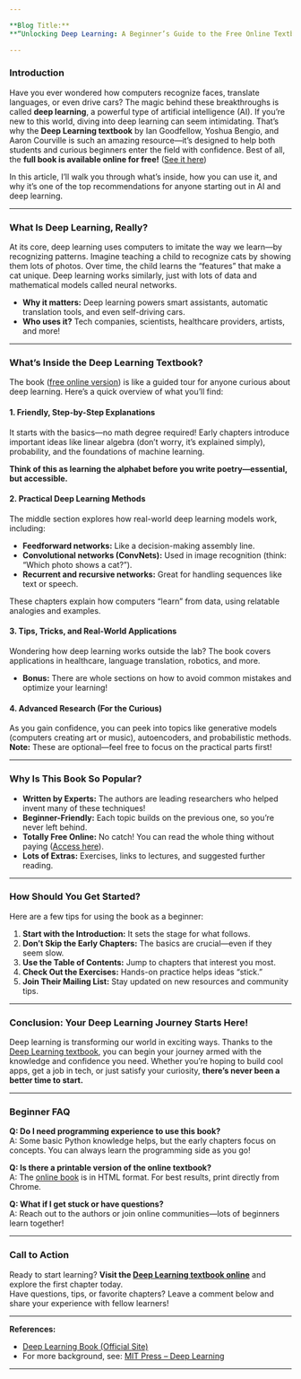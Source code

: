 ```yaml
---

**Blog Title:**  
**“Unlocking Deep Learning: A Beginner’s Guide to the Free Online Textbook Everyone’s Talking About”**

---
```


### Introduction  
Have you ever wondered how computers recognize faces, translate languages, or even drive cars? The magic behind these breakthroughs is called **deep learning**, a powerful type of artificial intelligence (AI). If you’re new to this world, diving into deep learning can seem intimidating. That’s why the **Deep Learning textbook** by Ian Goodfellow, Yoshua Bengio, and Aaron Courville is such an amazing resource—it’s designed to help both students and curious beginners enter the field with confidence. Best of all, the **full book is available online for free!** ([See it here](https://www.deeplearningbook.org/))

In this article, I’ll walk you through what’s inside, how you can use it, and why it’s one of the top recommendations for anyone starting out in AI and deep learning.

---

### What Is Deep Learning, Really?

At its core, deep learning uses computers to imitate the way we learn—by recognizing patterns. Imagine teaching a child to recognize cats by showing them lots of photos. Over time, the child learns the “features” that make a cat unique. Deep learning works similarly, just with lots of data and mathematical models called neural networks.

- **Why it matters:** Deep learning powers smart assistants, automatic translation tools, and even self-driving cars.
- **Who uses it?** Tech companies, scientists, healthcare providers, artists, and more!

---

### What’s Inside the Deep Learning Textbook?

The book ([free online version](https://www.deeplearningbook.org/)) is like a guided tour for anyone curious about deep learning. Here’s a quick overview of what you’ll find:

#### 1. Friendly, Step-by-Step Explanations  
It starts with the basics—no math degree required! Early chapters introduce important ideas like linear algebra (don’t worry, it’s explained simply), probability, and the foundations of machine learning.

**Think of this as learning the alphabet before you write poetry—essential, but accessible.**

#### 2. Practical Deep Learning Methods  
The middle section explores how real-world deep learning models work, including:

- **Feedforward networks:** Like a decision-making assembly line.
- **Convolutional networks (ConvNets):** Used in image recognition (think: “Which photo shows a cat?”).
- **Recurrent and recursive networks:** Great for handling sequences like text or speech.

These chapters explain how computers “learn” from data, using relatable analogies and examples.

#### 3. Tips, Tricks, and Real-World Applications  
Wondering how deep learning works outside the lab? The book covers applications in healthcare, language translation, robotics, and more.

- **Bonus:** There are whole sections on how to avoid common mistakes and optimize your learning!

#### 4. Advanced Research (For the Curious)  
As you gain confidence, you can peek into topics like generative models (computers creating art or music), autoencoders, and probabilistic methods.  
**Note:** These are optional—feel free to focus on the practical parts first!

---

### Why Is This Book So Popular?

- **Written by Experts:** The authors are leading researchers who helped invent many of these techniques!
- **Beginner-Friendly:** Each topic builds on the previous one, so you’re never left behind.
- **Totally Free Online:** No catch! You can read the whole thing without paying ([Access here](https://www.deeplearningbook.org/)).
- **Lots of Extras:** Exercises, links to lectures, and suggested further reading.

---

### How Should You Get Started?

Here are a few tips for using the book as a beginner:

1. **Start with the Introduction:** It sets the stage for what follows.
2. **Don’t Skip the Early Chapters:** The basics are crucial—even if they seem slow.
3. **Use the Table of Contents:** Jump to chapters that interest you most.
4. **Check Out the Exercises:** Hands-on practice helps ideas “stick.”
5. **Join Their Mailing List:** Stay updated on new resources and community tips.

---

### Conclusion: Your Deep Learning Journey Starts Here!

Deep learning is transforming our world in exciting ways. Thanks to the [Deep Learning textbook](https://www.deeplearningbook.org/), you can begin your journey armed with the knowledge and confidence you need. Whether you’re hoping to build cool apps, get a job in tech, or just satisfy your curiosity, **there’s never been a better time to start.**

---

### Beginner FAQ

**Q: Do I need programming experience to use this book?**  
A: Some basic Python knowledge helps, but the early chapters focus on concepts. You can always learn the programming side as you go!

**Q: Is there a printable version of the online textbook?**  
A: The [online book](https://www.deeplearningbook.org/) is in HTML format. For best results, print directly from Chrome.

**Q: What if I get stuck or have questions?**  
A: Reach out to the authors or join online communities—lots of beginners learn together!

---

### Call to Action

Ready to start learning? **Visit the [Deep Learning textbook online](https://www.deeplearningbook.org/)** and explore the first chapter today.  
Have questions, tips, or favorite chapters? Leave a comment below and share your experience with fellow learners!

---

**References:**  
- [Deep Learning Book (Official Site)](https://www.deeplearningbook.org/)  
- For more background, see: [MIT Press – Deep Learning](https://mitpress.mit.edu/9780262035613/deep-learning/)  

---